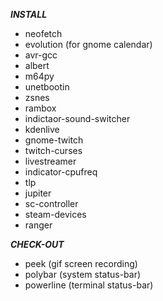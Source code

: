 ***INSTALL***    
- neofetch   
- evolution (for gnome calendar)   
- avr-gcc   
- albert   
- m64py   
- unetbootin   
- zsnes
- rambox
- indictaor-sound-switcher
- kdenlive
- gnome-twitch
- twitch-curses
- livestreamer
- indicator-cpufreq
- tlp
- jupiter
- sc-controller
- steam-devices
- ranger    
    
    
***CHECK-OUT***    
- peek (gif screen recording)
- polybar (system status-bar)
- powerline (terminal status-bar)
